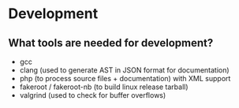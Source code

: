 # Development

## What tools are needed for development?

- gcc
- clang (used to generate AST in JSON format for documentation)
- php (to process source files + documentation) with XML support
- fakeroot / fakeroot-nb (to build linux release tarball)
- valgrind (used to check for buffer overflows)
